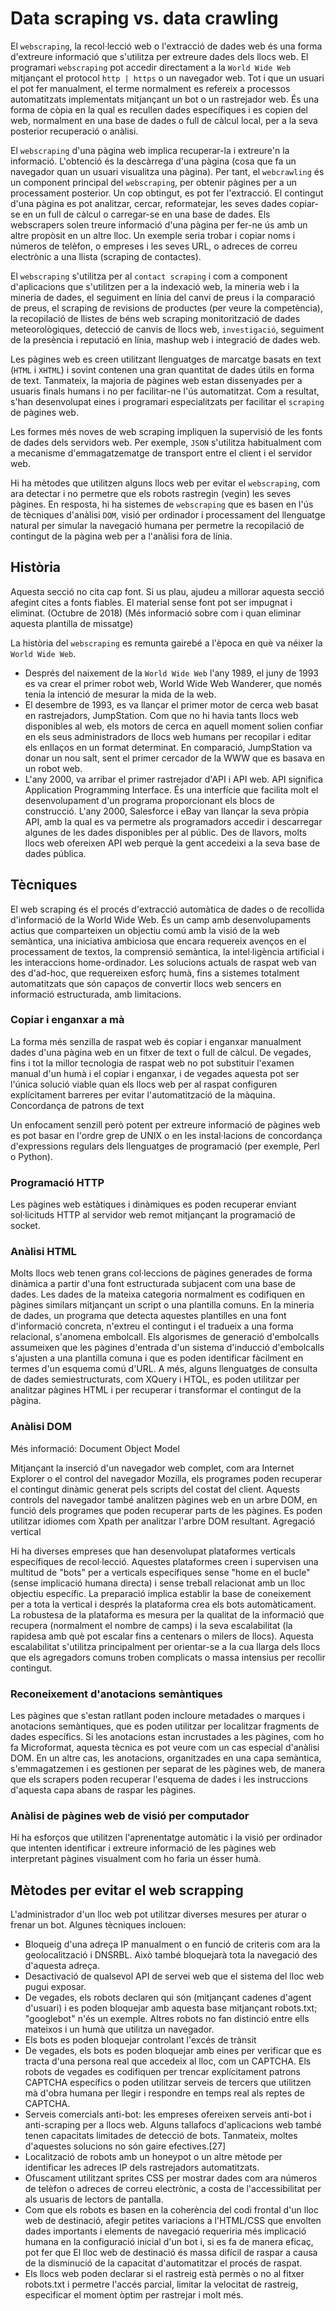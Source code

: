 # Data scraping vs. data crawling

El `webscraping`, la recol·lecció web o l'extracció de dades web és una forma d'extreure informació que s'utilitza per extreure dades dels llocs web. El programari `webscraping` pot accedir directament a la `World Wide Web` mitjançant el protocol `http | https`  o un navegador web. Tot i que un usuari el pot fer manualment, el terme normalment es refereix a processos automatitzats implementats mitjançant un bot o un rastrejador web. És una forma de còpia en la qual es recullen dades específiques i es copien del web, normalment en una base de dades o full de càlcul local, per a la seva posterior recuperació o anàlisi.

El `webscraping` d'una pàgina web implica recuperar-la i extreure'n la informació. L'obtenció és la descàrrega d'una pàgina (cosa que fa un navegador quan un usuari visualitza una pàgina). Per tant, el `webcrawling` és un component principal del `webscraping`, per obtenir pàgines per a un processament posterior. Un cop obtingut, es pot fer l'extracció. El contingut d'una pàgina es pot analitzar, cercar, reformatejar, les seves dades copiar-se en un full de càlcul o carregar-se en una base de dades. Els webscrapers solen treure informació d'una pàgina per fer-ne ús amb un altre propòsit en un altre lloc. Un exemple seria trobar i copiar noms i números de telèfon, o empreses i les seves URL, o adreces de correu electrònic a una llista (scraping de contactes).

El `webscraping` s'utilitza per al `contact scraping` i com a component d'aplicacions que s'utilitzen per a la indexació web, la mineria web i la mineria de dades, el seguiment en línia del canvi de preus i la comparació de preus, el scraping de revisions de productes (per veure la competència), la recopilació de llistes de béns web scraping monitorització de dades meteorològiques, detecció de canvis de llocs web, `investigació`, seguiment de la presència i reputació en línia, mashup web i integració de dades web.

Les pàgines web es creen utilitzant llenguatges de marcatge basats en text (`HTML` i `XHTML`) i sovint contenen una gran quantitat de dades útils en forma de text. Tanmateix, la majoria de pàgines web estan dissenyades per a usuaris finals humans i no per facilitar-ne l'ús automatitzat. Com a resultat, s'han desenvolupat eines i programari especialitzats per facilitar el `scraping` de pàgines web.

Les formes més noves de web scraping impliquen la supervisió de les fonts de dades dels servidors web. Per exemple, `JSON` s'utilitza habitualment com a mecanisme d'emmagatzematge de transport entre el client i el servidor web.

Hi ha mètodes que utilitzen alguns llocs web per evitar el `webscraping`, com ara detectar i no permetre que els robots rastregin (vegin) les seves pàgines. En resposta, hi ha sistemes de `webscraping` que es basen en l'ús de tècniques d'anàlisi `DOM`, visió per ordinador i processament del llenguatge natural per simular la navegació humana per permetre la recopilació de contingut de la pàgina web per a l'anàlisi fora de línia.

## Història
Aquesta secció no cita cap font. Si us plau, ajudeu a millorar aquesta secció afegint cites a fonts fiables. El material sense font pot ser impugnat i eliminat. (Octubre de 2018) (Més informació sobre com i quan eliminar aquesta plantilla de missatge)

La història del `webscraping` es remunta gairebé a l'època en què va néixer la `World Wide Web`.

* Després del naixement de la `World Wide Web` l'any 1989, el juny de 1993 es va crear el primer robot web,  World Wide Web Wanderer, que només tenia la intenció de mesurar la mida de la web.
* El desembre de 1993, es va llançar el primer motor de cerca web basat en rastrejadors, JumpStation. Com que no hi havia tants llocs web disponibles al web, els motors de cerca en aquell moment solien confiar en els seus administradors de llocs web humans per recopilar i editar els enllaços en un format determinat. En comparació, JumpStation va donar un nou salt, sent el primer cercador de la WWW que es basava en un robot web.
* L'any 2000, va arribar el primer rastrejador d'API i API web. API significa Application Programming Interface. És una interfície que facilita molt el desenvolupament d'un programa proporcionant els blocs de construcció. L'any 2000, Salesforce i eBay van llançar la seva pròpia API, amb la qual es va permetre als programadors accedir i descarregar algunes de les dades disponibles per al públic. Des de llavors, molts llocs web ofereixen API web perquè la gent accedeixi a la seva base de dades pública.

## Tècniques

El web scraping és el procés d'extracció automàtica de dades o de recollida d'informació de la World Wide Web. És un camp amb desenvolupaments actius que comparteixen un objectiu comú amb la visió de la web semàntica, una iniciativa ambiciosa que encara requereix avenços en el processament de textos, la comprensió semàntica, la intel·ligència artificial i les interaccions home-ordinador. Les solucions actuals de raspat web van des d'ad-hoc, que requereixen esforç humà, fins a sistemes totalment automatitzats que són capaços de convertir llocs web sencers en informació estructurada, amb limitacions.

### Copiar i enganxar a mà

La forma més senzilla de raspat web és copiar i enganxar manualment dades d'una pàgina web en un fitxer de text o full de càlcul. De vegades, fins i tot la millor tecnologia de raspat web no pot substituir l'examen manual d'un humà i el copiar i enganxar, i de vegades aquesta pot ser l'única solució viable quan els llocs web per al raspat configuren explícitament barreres per evitar l'automatització de la màquina.
Concordança de patrons de text

Un enfocament senzill però potent per extreure informació de pàgines web es pot basar en l'ordre grep de UNIX o en les instal·lacions de concordança d'expressions regulars dels llenguatges de programació (per exemple, Perl o Python).

### Programació HTTP

Les pàgines web estàtiques i dinàmiques es poden recuperar enviant sol·licituds HTTP al servidor web remot mitjançant la programació de socket.

### Anàlisi HTML

Molts llocs web tenen grans col·leccions de pàgines generades de forma dinàmica a partir d'una font estructurada subjacent com una base de dades. Les dades de la mateixa categoria normalment es codifiquen en pàgines similars mitjançant un script o una plantilla comuns. En la mineria de dades, un programa que detecta aquestes plantilles en una font d'informació concreta, n'extreu el contingut i el tradueix a una forma relacional, s'anomena embolcall. Els algorismes de generació d'embolcalls assumeixen que les pàgines d'entrada d'un sistema d'inducció d'embolcalls s'ajusten a una plantilla comuna i que es poden identificar fàcilment en termes d'un esquema comú d'URL. A més, alguns llenguatges de consulta de dades semiestructurats, com XQuery i HTQL, es poden utilitzar per analitzar pàgines HTML i per recuperar i transformar el contingut de la pàgina.

### Anàlisi DOM
Més informació: Document Object Model

Mitjançant la inserció d'un navegador web complet, com ara Internet Explorer o el control del navegador Mozilla, els programes poden recuperar el contingut dinàmic generat pels scripts del costat del client. Aquests controls del navegador també analitzen pàgines web en un arbre DOM, en funció dels programes que poden recuperar parts de les pàgines. Es poden utilitzar idiomes com Xpath per analitzar l'arbre DOM resultant.
Agregació vertical

Hi ha diverses empreses que han desenvolupat plataformes verticals específiques de recol·lecció. Aquestes plataformes creen i supervisen una multitud de "bots" per a verticals específiques sense "home en el bucle" (sense implicació humana directa) i sense treball relacionat amb un lloc objectiu específic. La preparació implica establir la base de coneixement per a tota la vertical i després la plataforma crea els bots automàticament. La robustesa de la plataforma es mesura per la qualitat de la informació que recupera (normalment el nombre de camps) i la seva escalabilitat (la rapidesa amb què pot escalar fins a centenars o milers de llocs). Aquesta escalabilitat s'utilitza principalment per orientar-se a la cua llarga dels llocs que els agregadors comuns troben complicats o massa intensius per recollir contingut.

### Reconeixement d'anotacions semàntiques

Les pàgines que s'estan ratllant poden incloure metadades o marques i anotacions semàntiques, que es poden utilitzar per localitzar fragments de dades específics. Si les anotacions estan incrustades a les pàgines, com ho fa Microformat, aquesta tècnica es pot veure com un cas especial d'anàlisi DOM. En un altre cas, les anotacions, organitzades en una capa semàntica, s'emmagatzemen i es gestionen per separat de les pàgines web, de manera que els scrapers poden recuperar l'esquema de dades i les instruccions d'aquesta capa abans de raspar les pàgines.

### Anàlisi de pàgines web de visió per computador

Hi ha esforços que utilitzen l'aprenentatge automàtic i la visió per ordinador que intenten identificar i extreure informació de les pàgines web interpretant pàgines visualment com ho faria un ésser humà.

## Mètodes per evitar el web scrapping

L'administrador d'un lloc web pot utilitzar diverses mesures per aturar o frenar un bot. Algunes tècniques inclouen:

* Bloqueig d'una adreça IP manualment o en funció de criteris com ara la geolocalització i DNSRBL. Això també bloquejarà tota la navegació des d'aquesta adreça.
* Desactivació de qualsevol API de servei web que el sistema del lloc web pugui exposar.
* De vegades, els robots declaren qui són (mitjançant cadenes d'agent d'usuari) i es poden bloquejar amb aquesta base mitjançant robots.txt; "googlebot" n'és un exemple. Altres robots no fan distinció entre ells mateixos i un humà que utilitza un navegador.
* Els bots es poden bloquejar controlant l'excés de trànsit
* De vegades, els bots es poden bloquejar amb eines per verificar que es tracta d'una persona real que accedeix al lloc, com un CAPTCHA. Els robots de vegades es codifiquen per trencar explícitament patrons CAPTCHA específics o poden utilitzar serveis de tercers que utilitzen mà d'obra humana per llegir i respondre en temps real als reptes de CAPTCHA.
* Serveis comercials anti-bot: les empreses ofereixen serveis anti-bot i anti-scraping per a llocs web. Alguns tallafocs d'aplicacions web també tenen capacitats limitades de detecció de bots. Tanmateix, moltes d'aquestes solucions no són gaire efectives.[27]
* Localització de robots amb un honeypot o un altre mètode per identificar les adreces IP dels rastrejadors automatitzats.
* Ofuscament utilitzant sprites CSS per mostrar dades com ara números de telèfon o adreces de correu electrònic, a costa de l'accessibilitat per als usuaris de lectors de pantalla.
* Com que els robots es basen en la coherència del codi frontal d'un lloc web de destinació, afegir petites variacions a l'HTML/CSS que envolten dades importants i elements de navegació requeriria més implicació humana en la configuració inicial d'un bot i, si es fa de manera eficaç, pot fer que El lloc web de destinació és massa difícil de raspar a causa de la disminució de la capacitat d'automatitzar el procés de raspat.
* Els llocs web poden declarar si el rastreig està permès o no al fitxer robots.txt i permetre l'accés parcial, limitar la velocitat de rastreig, especificar el moment òptim per rastrejar i molt més.
